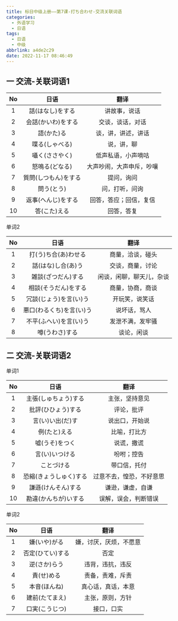 ```yaml
---
title: 标日中级上册——第7课-打ち合わせ-交流关联词语
categories:
  - 外语学习
  - 日语
tags:
  - 日语
  - 中级
abbrlink: a4de2c29
date: 2022-11-17 08:46:49
---
```

## 一 交流-关联词语1

|  No  |         日语         |           翻译           |
| :--: | :------------------: | :----------------------: |
|  1   |   話(はなし)をする   |       讲故事，说话       |
|  2   |  会話(かいわ)をする  |     交谈，谈话，对话     |
|  3   |      語(かた)る      |    谈，讲，讲述，讲话    |
|  4   |    喋る(しゃべる)    |        说，讲，聊        |
|  5   |    囁く(ささやく)    |    低声私语，小声嘀咕    |
|  6   |    怒鳴る(どなる)    | 大声吵闹，大声申斥，吵嚷 |
|  7   | 質問(しつもん)をする |        提问，询问        |
|  8   |      問う(とう)      |      问，打听，问询      |
|  9   |  返事(へんじ)をする  |  回答，答应；回信，复信  |
|  10  |     答(こた)える     |        回答，答复        |

<!--more-->

单词2

|  No  |           日语           |           翻译           |
| :--: | :----------------------: | :----------------------: |
|  1   |   打(う)ち合(あ)わせる   |     商量，洽谈，碰头     |
|  2   |    話(はな)し合(あ)う    |     交谈，商量，讨论     |
|  3   |    雑談(ざつだん)する    | 闲谈，闲聊，聊天儿，杂谈 |
|  4   |   相談(そうだん)をする   |     商量，协商，商谈     |
|  5   |  冗談(じょう)を言(い)う  |      开玩笑，说笑话      |
|  6   | 悪口(わるくち)を言(い)う |       说坏话，骂人       |
|  7   |  不平(ふへい)を言(い)う  |     发泄不满，发牢骚     |
|  8   |      噂(うわさ)する      |        谈论，闲谈        |

## 二 交流-关联词语2

单词1

|  No  |          日语          |           翻译           |
| :--: | :--------------------: | :----------------------: |
|  1   |  主張(しゅちょう)する  |      主张，坚持意见      |
|  2   |   批評(ひひょう)する   |        评论，批评        |
|  3   |    言(い)い出(だ)す    |      说出口，开始说      |
|  4   |      例(たと)える      |       比喻，打比方       |
|  5   |     噓(うそ)をつく     |        说谎，撒谎        |
|  6   |     言(い)いつける     |        吩咐；控告        |
|  7   |       ことづける       |       带口信，托付       |
|  8   | 恐縮(きょうしゅく)する | 过意不去，惶恐，不好意思 |
|  9   |   謙遜(けんそん)する   |     谦逊，谦虚，自谦     |
|  10  |  勘違(かんちが)いする  |   误解，误会，判断错误   |

单词2

|  No  |       日语       |          翻译          |
| :--: | :--------------: | :--------------------: |
|  1   |   嫌(いや)がる   | 嫌，讨厌，厌烦，不愿意 |
|  2   | 否定(ひてい)する |          否定          |
|  3   |   逆(さか)らう   |    违背，违抗，违反    |
|  4   |    責(せ)める    |    责备，责难，斥责    |
|  5   |   本音(ほんね)   |   真心话，真话，本意   |
|  6   |  建前(たてまえ)  |    主张，原则，方针    |
|  7   |  口実(こうじつ)  |       接口，口实       |

